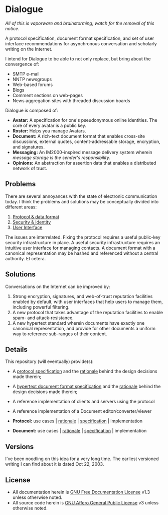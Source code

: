 # Dialogue

_All of this is vaporware and brainstorming; watch for the removal of this notice._

A protocol specification, document format specification, and set of user interface recommendations for asynchronous conversation and scholarly writing on the Internet.

I intend for Dialogue to be able to not only replace, but bring about the convergence of:

- SMTP e-mail
- NNTP newsgroups
- Web-based forums
- Blogs
- Comment sections on web-pages
- News aggregation sites with threaded discussion boards

Dialogue is composed of:

- **Avatar:** A specification for one's pseudonymous online identities. The core of every avatar is a public key.
- **Roster:** Helps you manage Avatars.
- **Document:** A rich-text document format that enables cross-site discussions, external quotes, content-addressable storage, encryption, and signatures.
- **Messaging:** An IM2000-inspired message delivery system wherein _message storage is the sender's responsibility_.
- **Opinions:** An abstraction for assertion data that enables a distributed network of trust.

## Problems

There are several annoyances with the state of electronic communication today. I think the problems and solutions may be conceptually divided into different areas:

1. [Protocol & data format](problems-protocol.md)
2. [Security & Identity](problems-security.md)
3. [User Interface](problems-interface.md)

The issues are interrelated. Fixing the protocol requires a useful public-key security infrastructure in place. A useful security infrastructure requires an intuitive user interface for managing contacts. A document format with a canonical representation may be hashed and referenced without a central authority. Et cetera.

## Solutions

Conversations on the Internet can be improved by:

1. Strong encryption, signatures, and web-of-trust reputation facilities enabled by default, with user interfaces that help users to manage them, including powerful filtering.
2. A new protocol that takes advantage of the reputation facilities to enable spam- and attack-resistance.
3. A new hypertext standard wherein documents have exactly one canonical representation, and provide for other documents a uniform way to reference sub-ranges of their content.

## Details

This repository (will eventually) provide(s):

- A [protocol specification](spec/protocol-v01.md) and the [rationale](protocol.md) behind the design decisions made therein;
- A [hypertext document format specification](spec/document-v01.md) and the [rationale](document.md) behind the design decisions made therein;
- A reference implementation of clients and servers using the protocol
- A reference implementation of a Document editor/converter/viewer

- **Protocol:** use cases | [rationale](protocol.md) | [specification](spec/protocol-v01.md) | implementation
- **Document:** use cases | [rationale](document.md) | [specification](spec/document-v01.md) | implementation

## Versions

I've been noodling on this idea for a very long time. The earliest versioned writing I can find about it is dated Oct 22, 2003.

## License

- All documentation herein is [GNU Free Documentation License][] v1.3 unless otherwise noted.
- All source code herein is [GNU Affero General Public License][] v3 unless otherwise noted.

[GNU Free Documentation License]: http://www.gnu.org/licenses/fdl.html
[GNU Affero General Public License]: http://www.gnu.org/licenses/agpl.html
